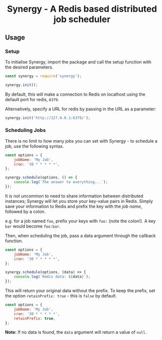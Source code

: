 <div align="center"> 
    <h1>Synergy - A Redis based distributed job scheduler</h1>
</div>

<h2> Usage </h2>

<h3> Setup </h3>

To initialise Synergy, import the package and call the setup function with the desired parameters.

```js
const synergy = require('synergy');

synergy.init();
```

By default, this will make a connection to Redis on localhost using the default port for redis, `6379`.

Alternatively, specify a URL for redis by passing in the URL as a parameter:

```js
synergy.init('http://127.0.0.1:6379/');
```

<h3> Scheduling Jobs </h3>

There is no limit to how many jobs you can set with Synergy - to schedule a job, use the following syntax.

```js
const options = {
	jobName: 'My Job',
	cron: '30 * * * * *',
};

synergy.schedule(options, () => {
	console.log(`The answer to everything...`);
});
```

It is not uncommon to need to share information between distributed instances; Synergy will let you store your key-value pairs in Redis. Simply save your information to Redis and prefix the key with the _job name_, followed by a colon.

e.g. for a job named `foo`, prefix your keys with `foo:` (note the colon!). A key `bar` would become `foo:bar`.

Then, when scheduling the job, pass a data argument through the callback function.

```js
const options = {
	jobName: 'My Job',
	cron: '30 * * * * *',
};

synergy.schedule(options, (data) => {
	console.log(`Redis data: ${data}`);
});
```

This will return your original data without the prefix. To keep the prefix, set the option `retainPrefix: true` - this is `false` by default.

```js
const options = {
	jobName: 'My Job',
	cron: '30 * * * * *',
	retainPrefix: true,
};
```

**Note:** If no data is found, the `data` argument will return a value of `null`.
